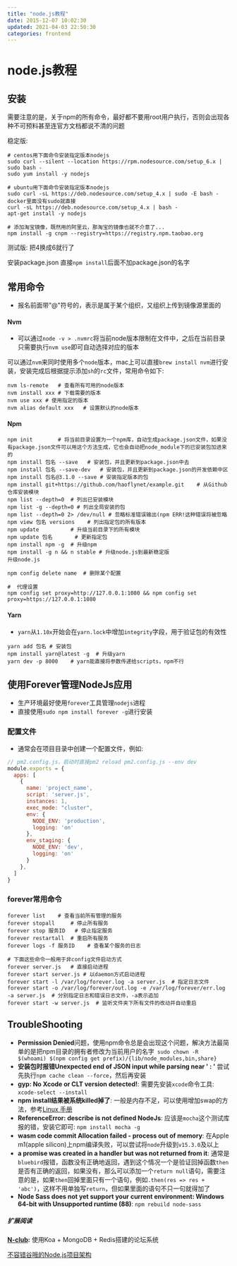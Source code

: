 ```yaml
---
title: "node.js教程"
date: 2015-12-07 10:02:30
updated: 2021-04-03 22:50:30
categories: frontend
---
```

# node.js教程

## 安装
需要注意的是，关于npm的所有命令，最好都不要用root用户执行，否则会出现各种不可预料甚至连官方文档都说不清的问题

稳定版: 

```shell
# centos用下面命令安装指定版本nodejs
sudo curl --silent --location https://rpm.nodesource.com/setup_6.x | sudo bash -
sudo yum install -y nodejs

# ubuntu用下面命令安装指定版本nodejs
sudo curl -sL https://deb.nodesource.com/setup_4.x | sudo -E bash -
docker里面没有sudo就直接
curl -sL https://deb.nodesource.com/setup_4.x | bash -
apt-get install -y nodejs

# 添加淘宝镜像，既然用的阿里云，那淘宝的镜像也就不介意了...
npm install -g cnpm --registry=https://registry.npm.taobao.org
```
测试版:
把4换成6就行了

安装package.json 直接`npm install`后面不加package.json的名字

## 常用命令

- 报名前面带"@"符号的，表示是属于某个组织，又组织上传到镜像源里面的

#### Nvm

- 可以通过`node -v > .nvmrc`将当前node版本限制在文件中，之后在当前目录只需要执行`nvm use`即可自动选择对应的版本

可以通过`nvm`来同时使用多个`node`版本，mac上可以直接`brew install nvm`进行安装，安装完成后根据提示添加`sh`的`rc`文件，常用命令如下:

```shell
nvm ls-remote	# 查看所有可用的node版本
nvm install xxx	# 下载需要的版本
nvm use xxx	# 使用指定的版本
nvm alias default xxx 	# 设置默认的node版本
```

#### Npm

```shell
npm init		# 将当前目录设置为一个npm库，自动生成package.json文件，如果没有package.json文件可以用这个方法生成，它也会自动把node_module下的已安装包加进来的
npm install 包名 --save	# 安装包，并且更新到package.json中去
npm install 包名 --save-dev	# 安装包，并且更新到package.json的开发依赖中区
npm install 包名@3.1.0 --save	# 安装指定版本的包
npm install git+https://github.com/haoflynet/example.git	# 从Github仓库安装模块
npm list --depth=0	# 列出已安装模块
npm list -g --depth=0 # 列出全局安装的包
npm list --depth=0 2> /dev/null	# 忽略标准错误输出(npm ERR!这种错误将被忽略
npm view 包名 versions	# 列出指定包的所有版本
npm update 			# 升级当前目录下的所有模块
npm update 包名		# 更新指定包
npm install npm -g	# 升级npm
npm install -g n && n stable # 升级node.js到最新稳定版
升级node.js

npm config delete name	# 删除某个配置

#  代理设置
npm config set proxy=http://127.0.0.1:1080 && npm config set proxy=https://127.0.0.1:1080
```
#### Yarn

- `yarn`从`1.10x`开始会在`yarn.lock`中增加`integrity`字段，用于验证包的有效性

```shell
yarn add 包名	# 安装包
npm install yarn@latest -g	# 升级yarn
yarn dev -p 8000	# yarn能直接将参数传递给scripts，npm不行
```

## 使用Forever管理NodeJs应用

- 生产环境最好使用`forever`工具管理`nodejs`进程
- 直接使用`sudo npm install forever -g`进行安装

### 配置文件

- 通常会在项目目录中创建一个配置文件，例如:

```javascript
// pm2.config.js，启动时直接pm2 reload pm2.config.js --env dev
module.exports = {
  apps: [
    {
      name: 'project_name',
      script: 'server.js',
      instances: 1,
      exec_mode: "cluster",
      env: {
        NODE_ENV: 'production',
        logging: 'on'
      },
      env_staging: {
        NODE_ENV: 'dev',
        logging: 'on'
      }
    },
  ]
}
```

### forever常用命令

```shell
forever list	# 查看当前所有管理的服务
forever stopall 	# 停止所有服务
forever stop 服务ID	# 停止指定服务
forever restartall	# 重启所有服务
forever logs -f 服务ID	# 查看某个服务的日志

# 下面这些命令一般用于非config文件启动方式
forever server.js	# 直接启动进程
forever start server.js	# 以daemon方式启动进程
forever start -l /var/log/forever.log -a server.js	# 指定日志文件
forever start -o /var/log/forever/out.log -e /var/log/forever/err.log -a server.js	# 分别指定日志和错误日志文件，-a表示追加
forever start -w server.js	# 监听文件夹下所有文件的改动并自动重启
```

## TroubleShooting

- **Permission Denied**问题，使用npm命令总是会出现这个问题，解决方法最简单的是把npm目录的拥有者修改为当前用户的名字` sudo chown -R $(whoami) $(npm config get prefix)/{lib/node_modules,bin,share}`
- **安装包时报错Unexpected end of JSON input while parsing near ' : '** 尝试先执行`npm cache clean --force`，然后再安装
- **gyp: No Xcode or CLT version detected!**: 需要先安装`xcode`命令工具: `xcode-select --install`
- **npm install结果被系统killed掉了**: 一般是内存不足，可以使用增加swap的方法，参考[Linux 手册](https://haofly.net/linux/index.html)
- **ReferenceError: describe is not defined NodeJs**: 应该是`mocha`这个测试库报的错，安装它即可: `npm install mocha -g`
- **wasm code commit Allocation failed - process out of memory**: 在Apple m1(apple silicon)上npm编译失败，可以尝试将`node`升级到`v15.3.0`及以上
- **a promise was created in a handler but was not returned from it**: 通常是`bluebird`报错，函数没有正确地返回，遇到这个情况一个是验证回掉函数`then`是否有正确的返回，如果没有，那么可以添加一个`return null`语句，需要注意的是，如果`then`回掉里面只有一个语句，例如`.then(res => res + 'abc')`，这样不用单独写`return`，但如果里面的语句不只一句就得加了
- **Node Sass does not yet support your current environment: Windows 64-bit with Unsupported runtime (88)**: `npm rebuild node-sass`

##### 扩展阅读

**[N-club](https://github.com/nswbmw/N-club):** 使用Koa + MongoDB + Redis搭建的论坛系统

[不容错谷哦的Node.js项目架构](https://mp.weixin.qq.com/s/nivph5JV_sovSDDSCsKmAA)
